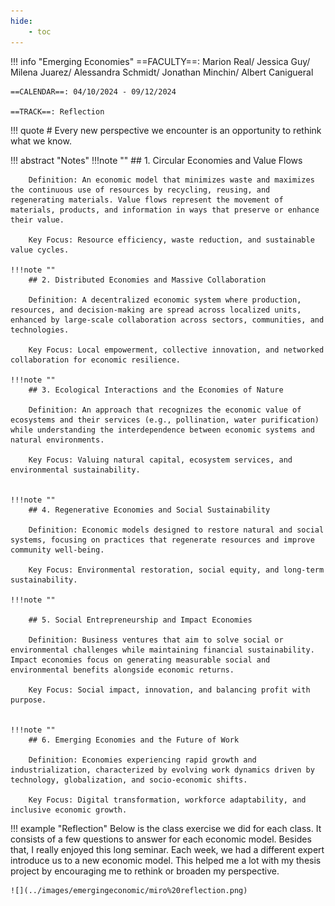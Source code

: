 ```yaml
---
hide:
    - toc
---
```




!!! info "Emerging Economies"
    ==FACULTY==: Marion Real/ Jessica Guy/ Milena Juarez/ Alessandra Schmidt/ Jonathan Minchin/ Albert Canigueral
    
    ==CALENDAR==: 04/10/2024 - 09/12/2024

    ==TRACK==: Reflection

!!! quote
    # Every new perspective we encounter is an opportunity to rethink what we know.

!!! abstract "Notes"
    !!!note ""
        ## 1. Circular Economies and Value Flows
        
        Definition: An economic model that minimizes waste and maximizes the continuous use of resources by recycling, reusing, and regenerating materials. Value flows represent the movement of materials, products, and information in ways that preserve or enhance their value.
        
        Key Focus: Resource efficiency, waste reduction, and sustainable value cycles.

    !!!note ""
        ## 2. Distributed Economies and Massive Collaboration
    
        Definition: A decentralized economic system where production, resources, and decision-making are spread across localized units, enhanced by large-scale collaboration across sectors, communities, and technologies.

        Key Focus: Local empowerment, collective innovation, and networked collaboration for economic resilience.

    !!!note ""
        ## 3. Ecological Interactions and the Economies of Nature

        Definition: An approach that recognizes the economic value of ecosystems and their services (e.g., pollination, water purification) while understanding the interdependence between economic systems and natural environments.

        Key Focus: Valuing natural capital, ecosystem services, and environmental sustainability.


    !!!note ""
        ## 4. Regenerative Economies and Social Sustainability
    
        Definition: Economic models designed to restore natural and social systems, focusing on practices that regenerate resources and improve community well-being.
    
        Key Focus: Environmental restoration, social equity, and long-term sustainability.

    !!!note ""

        ## 5. Social Entrepreneurship and Impact Economies
    
        Definition: Business ventures that aim to solve social or environmental challenges while maintaining financial sustainability. Impact economies focus on generating measurable social and environmental benefits alongside economic returns.

        Key Focus: Social impact, innovation, and balancing profit with purpose.


    !!!note ""
        ## 6. Emerging Economies and the Future of Work

        Definition: Economies experiencing rapid growth and industrialization, characterized by evolving work dynamics driven by technology, globalization, and socio-economic shifts.

        Key Focus: Digital transformation, workforce adaptability, and inclusive economic growth.





!!! example "Reflection"
    Below is the class exercise we did for each class. It consists of a few questions to answer for each economic model. Besides that, I really enjoyed this long seminar. Each week, we had a different expert introduce us to a new economic model. This helped me a lot with my thesis project by encouraging me to rethink or broaden my perspective.

    ![](../images/emergingeconomic/miro%20reflection.png)
